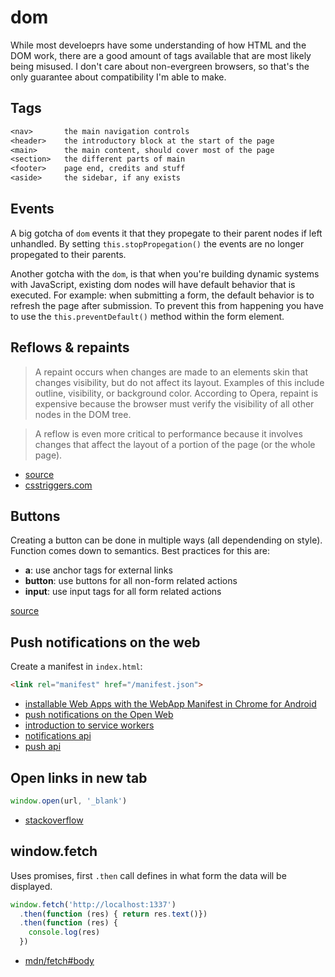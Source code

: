 # dom
While most develoeprs have some understanding of how HTML and the DOM work,
there are a good amount of tags available that are most likely being misused. I
don't care about non-evergreen browsers, so that's the only guarantee about
compatibility I'm able to make.

## Tags
```txt
<nav>       the main navigation controls
<header>    the introductory block at the start of the page
<main>      the main content, should cover most of the page
<section>   the different parts of main
<footer>    page end, credits and stuff
<aside>     the sidebar, if any exists
```

## Events
A big gotcha of `dom` events it that they propegate to their parent nodes if left
unhandled. By setting `this.stopPropegation()` the events are no longer
propegated to their parents.

Another gotcha with the `dom`, is that when you're building dynamic systems
with JavaScript, existing dom nodes will have default behavior that is
executed. For example: when submitting a form, the default behavior is to
refresh the page after submission. To prevent this from happening you have to
use the `this.preventDefault()` method within the form element.

## Reflows & repaints
> A repaint occurs when changes are made to an elements skin that changes
> visibility, but do not affect its layout. Examples of this include outline,
> visibility, or background color. According to Opera, repaint is expensive
> because the browser must verify the visibility of all other nodes in the DOM
> tree.

> A reflow is even more critical to performance because it involves changes
> that affect the layout of a portion of the page (or the whole page).

- [source](http://stackoverflow.com/questions/2549296/whats-the-difference-between-reflow-and-repaint)
- [csstriggers.com](http://csstriggers.com/)

## Buttons
Creating a button can be done in multiple ways (all dependending on style).
Function comes down to semantics. Best practices for this are:
- __a__: use anchor tags for external links
- __button__: use buttons for all non-form related actions
- __input__: use input tags for all form related actions

[source](http://davidwalsh.name/html5-buttons)

## Push notifications on the web
Create a manifest in `index.html`:
```html
<link rel="manifest" href="/manifest.json">
```
- [installable Web Apps with the WebApp Manifest in Chrome for Android](http://updates.html5rocks.com/2014/11/Support-for-installable-web-apps-with-webapp-manifest-in-chrome-38-for-Android)
- [push notifications on the Open Web](http://updates.html5rocks.com/2015/03/push-notificatons-on-the-open-web)
- [introduction to service workers](http://www.html5rocks.com/en/tutorials/service-worker/introduction/)
- [notifications api](https://notifications.spec.whatwg.org/)
- [push api](http://w3c.github.io/push-api/)

## Open links in new tab
```js
window.open(url, '_blank')
```
- [stackoverflow](http://stackoverflow.com/a/11384018/1541707)

## window.fetch
Uses promises, first `.then` call defines in what form the data will be
displayed.
```js
window.fetch('http://localhost:1337')
  .then(function (res) { return res.text()})
  .then(function (res) {
    console.log(res)
  })
```

- [mdn/fetch#body](https://developer.mozilla.org/en-US/docs/Web/API/Fetch_API/Using_Fetch#Body)
